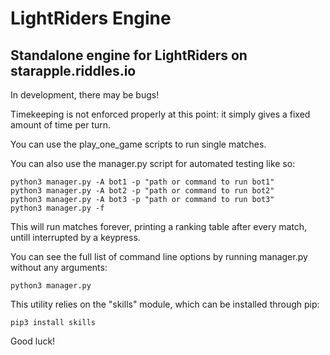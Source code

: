 LightRiders Engine
=========================

Standalone engine for LightRiders on starapple.riddles.io
---------------------------------------------------------

In development, there may be bugs!

Timekeeping is not enforced properly at this point: it simply gives a fixed amount of time per turn.

You can use the play_one_game scripts to run single matches.

You can also use the manager.py script for automated testing like so:

    python3 manager.py -A bot1 -p "path or command to run bot1"
    python3 manager.py -A bot2 -p "path or command to run bot2"
    python3 manager.py -A bot3 -p "path or command to run bot3"
    python3 manager.py -f

This will run matches forever, printing a ranking table after every match, untill interrupted by a keypress.

You can see the full list of command line options by running manager.py without any arguments:

    python3 manager.py

This utility relies on the "skills" module, which can be installed through pip:

    pip3 install skills

Good luck!
